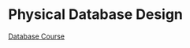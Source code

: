 # Physical Database Design

[Database Course](https://www.youtube.com/playlist?list=PL6XklZATqYx-ADvXHabqbffI3q2HKbUaQ)
